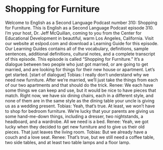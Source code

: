 # Shopping for Furniture

Welcome to English as a Second Language Podcast number 310: Shopping for Furniture.  This is English as a Second Language Podcast episode 310.  I’m your host, Dr. Jeff McQuillan, coming to you from the Center for Educational Development in beautiful, warm Los Angeles, California.  Visit our website at eslpod.com and download a Learning Guide for this episode.  Our Learning Guides contains all of the vocabulary, definitions, sample sentences, additional definitions, cultural notes, and a complete transcript of this episode.  This episode is called “Shopping for Furniture.”  It’s a dialogue between two people who just got married, or are going to get married, and are looking for things for their new house or apartment.  Let’s get started.  [start of dialogue]  Tobias:  I really don’t understand why we need new furniture.  After we’re married, we’ll just take the things from each of our two apartments and that should do the trick.  Renee:  We each have some things we can keep and use, but it would be nice to have pieces that match.  Right now, we have six dining chairs, each in a different style, and none of them are in the same style as the dining table your uncle is giving us as a wedding present.    Tobias:  Yeah, that’s true.  At least, we won’t have to shop for bedroom furniture.  We’re lucky that your parents are giving us some hand-me-down things, including a dresser, two nightstands, a headboard, and a wardrobe.  All we need is a bed.  Renee:  Yeah, we got lucky when they decided to get new furniture and to give us their old pieces.  That just leaves the living room.    Tobias:  But we already have a couch and a love seat.  Renee:  That’s true, but we still need a coffee table, two side tables, and at least two table lamps and a floor lamp. 